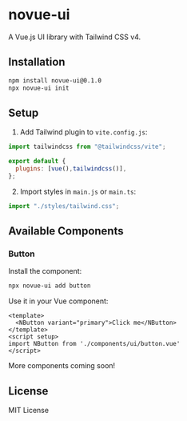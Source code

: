 # novue-ui

A Vue.js UI library with Tailwind CSS v4.

## Installation

```bash
npm install novue-ui@0.1.0
npx novue-ui init
```

## Setup

1. Add Tailwind plugin to `vite.config.js`:

```javascript
import tailwindcss from "@tailwindcss/vite";

export default {
  plugins: [vue(),tailwindcss()],
};
```

2. Import styles in `main.js` or `main.ts`:

```javascript
import "./styles/tailwind.css";
```

## Available Components

### Button

Install the component:

```bash
npx novue-ui add button
```

Use it in your Vue component:

```vue
<template>
  <NButton variant="primary">Click me</NButton>
</template>
<script setup>
import NButton from './components/ui/button.vue'
</script>
```

More components coming soon!

## License

MIT License
